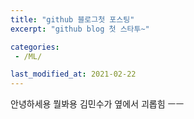 ```yaml
---
title: "github 블로그첫 포스팅"
excerpt: "github blog 첫 스타투~"

categories:
 - /ML/

last_modified_at: 2021-02-22
---
```


안녕하세용
뭘봐용 
김민수가 옆에서 괴롭힘 ㅡㅡ
